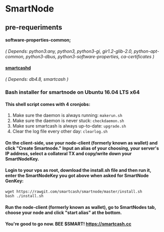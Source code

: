 # SmartNode

## pre-requeriments
#### software-properties-common;
*( Depends: python3:any, python3, python3-gi, gir1.2-glib-2.0, python-apt-common, python3-dbus, python3-software-properties, ca-certificates )* 
#### [smartcashd](https://launchpad.net/~smartcash/+archive/ubuntu/ppa)
*( Depends: db4.8, smartcash )*

### Bash installer for smartnode on Ubuntu 16.04 LTS x64

#### This shell script comes with 4 cronjobs: 
1. Make sure the daemon is always running: `makerun.sh`
2. Make sure the daemon is never stuck: `checkdaemon.sh`
3. Make sure smartcash is always up-to-date: `upgrade.sh`
4. Clear the log file every other day: `clearlog.sh`

#### On the client-side, use your node-client (formerly known as wallet) and click "Create Smartnode." Input an alias of your choosing, your server's IP address, select a collateral TX and copy/write down your SmartNodeKey.

#### Login to your vps as root, download the install.sh file and then run it, enter the SmartNodeKey you got above when asked for SmartNode GenKey:
```
wget https://rawgit.com/smartcash/smartnode/master/install.sh
bash ./install.sh
```

#### Run the node-client (formerly known as wallet), go to SmartNodes tab, choose your node and click "start alias" at the bottom.

#### You're good to go now. BEE $SMART! https://smartcash.cc
